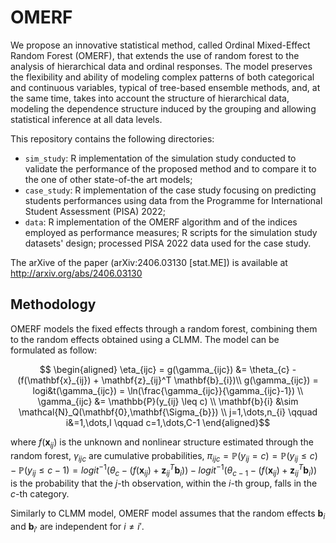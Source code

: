 # OMERF

We propose an innovative statistical method, called Ordinal Mixed-Effect Random Forest (OMERF), that extends the use of random forest to the analysis of hierarchical data and ordinal responses.
The model preserves the flexibility and ability of modeling complex patterns of both categorical and continuous variables, typical of tree-based ensemble methods, and, at the same time, takes into account the structure of hierarchical data, modeling the dependence structure induced by the grouping and allowing statistical inference at all data levels.

This repository contains the following directories:
- ```sim_study```: R implementation of the simulation study conducted to validate the performance of the proposed method and to compare it to the one of other state-of-the art models;
- ```case_study```: R implementation of the case study focusing on predicting students performances using data from the Programme for International Student Assessment (PISA) 2022;
- ```data```: R implementation of the OMERF algorithm and of the indices employed as performance measures; R scripts for the simulation study datasets' design; processed PISA 2022 data used for the case study.

The arXive of the paper (arXiv:2406.03130 [stat.ME]) is available at http://arxiv.org/abs/2406.03130

## Methodology

OMERF models the fixed effects through a random forest, combining them to the random effects obtained using a CLMM. The model can be formulated as follow:
```math
    \begin{aligned}
        \eta_{ijc}  = g(\gamma_{ijc}) &= \theta_{c} - (f(\mathbf{x}_{ij}) + \mathbf{z}_{ij}^T \mathbf{b}_{i})\\
        g(\gamma_{ijc}) = logi&t(\gamma_{ijc}) = \ln(\frac{\gamma_{ijc}}{\gamma_{ijc}-1}) \\
        \gamma_{ijc} &= \mathbb{P}(y_{ij} \leq c) \\
        \mathbf{b}{i} &\sim \mathcal{N}_Q(\mathbf{0},\mathbf{\Sigma_{b}}) \\
        j=1,\dots,n_{i} \qquad i&=1,\dots,I \qquad c=1,\dots,C-1
    \end{aligned}
```

where $f(\boldsymbol{x}_ {ij})$ is the unknown and nonlinear structure estimated through the random forest, $\gamma_{ijc}$ are cumulative probabilities, $\pi_{ijc} = \mathbb{P}(y_{ij}=c) = \mathbb{P}(y_{ij} \leq c) - \mathbb{P}(y_{ij} \leq c-1) = logit^{-1}(\theta_{c} - (f(\mathbf{x}_ {ij}) + \mathbf{z}_ {ij}^T \mathbf{b}_ {i})) - logit^{-1}(\theta_ {c-1} - (f(\mathbf{x}_ {ij}) + \mathbf{z}_ {ij}^T \mathbf{b}_ {i}))$ is the probability that the $j$-th observation, within the $i$-th group, falls in the $c$-th category.

Similarly to CLMM model, OMERF model assumes that the random effects $\mathbf{b}_ i$ and $\mathbf{b}_ {i'}$ are independent for $i \neq i'$.



